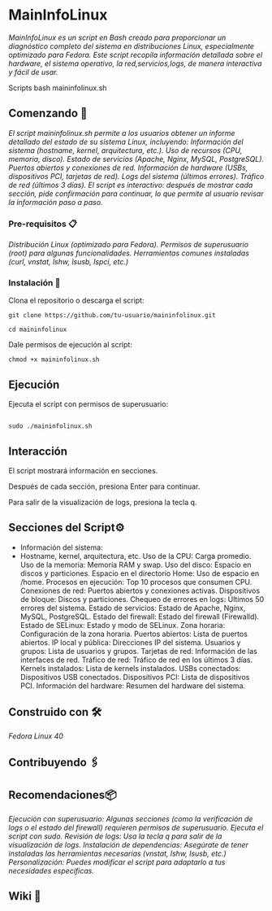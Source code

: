 # MainInfoLinux

_MainInfoLinux es un script en Bash creado para proporcionar un diagnóstico completo del sistema en distribuciones Linux, especialmente optimizado para Fedora. Este script recopila información detallada sobre el hardware, el sistema operativo, la red,servicios,logs, de manera interactiva y fácil de usar._

Scripts bash maininfolinux.sh
## Comenzando 🚀
_El script maininfolinux.sh permite a los usuarios obtener un informe detallado del estado de su sistema Linux, incluyendo:_
_Información del sistema (hostname, kernel, arquitectura, etc.)._
_Uso de recursos (CPU, memoria, disco)._
_Estado de servicios (Apache, Nginx, MySQL, PostgreSQL)._
_Puertos abiertos y conexiones de red._
_Información de hardware (USBs, dispositivos PCI, tarjetas de red)._
_Logs del sistema (últimos errores)._
_Tráfico de red (últimos 3 días)._
_El script es interactivo: después de mostrar cada sección, pide confirmación para continuar, lo que permite al usuario revisar la información paso a paso._

### Pre-requisitos 📋

_Distribución Linux (optimizado para Fedora)._
_Permisos de superusuario (root) para algunas funcionalidades._
_Herramientas comunes instaladas (curl, vnstat, lshw, lsusb, lspci, etc.)_

### Instalación 🔧

Clona el repositorio o descarga el script:

```
git clone https://github.com/tu-usuario/maininfolinux.git

```
```
cd maininfolinux

```
Dale permisos de ejecución al script:

```
chmod +x maininfolinux.sh

```

## Ejecución
Ejecuta el script con permisos de superusuario:

```

sudo ./maininfolinux.sh

```

## Interacción
El script mostrará información en secciones.

Después de cada sección, presiona Enter para continuar.

Para salir de la visualización de logs, presiona la tecla q.

## Secciones del Script⚙️
* Información del sistema: 
* Hostname, kernel, arquitectura, etc.
Uso de la CPU: Carga promedio.
Uso de la memoria: Memoria RAM y swap.
Uso del disco: Espacio en discos y particiones.
Espacio en el directorio Home: Uso de espacio en /home.
Procesos en ejecución: Top 10 procesos que consumen CPU.
Conexiones de red: Puertos abiertos y conexiones activas.
Dispositivos de bloque: Discos y particiones.
Chequeo de errores en logs: Últimos 50 errores del sistema.
Estado de servicios: Estado de Apache, Nginx, MySQL, PostgreSQL.
Estado del firewall: Estado del firewall (Firewalld).
Estado de SELinux: Estado y modo de SELinux.
Zona horaria: Configuración de la zona horaria.
Puertos abiertos: Lista de puertos abiertos.
IP local y pública: Direcciones IP del sistema.
Usuarios y grupos: Lista de usuarios y grupos.
Tarjetas de red: Información de las interfaces de red.
Tráfico de red: Tráfico de red en los últimos 3 días.
Kernels instalados: Lista de kernels instalados.
USBs conectados: Dispositivos USB conectados.
Dispositivos PCI: Lista de dispositivos PCI.
Información del hardware: Resumen del hardware del sistema.

## Construido con 🛠️

_Fedora Linux 40_

## Contribuyendo 🖇️
## Recomendaciones📦
_Ejecución con superusuario:_
_Algunas secciones (como la verificación de logs o el estado del firewall) requieren permisos de superusuario._
_Ejecuta el script con sudo._
_Revisión de logs: Usa la tecla q para salir de la visualización de logs._
_Instalación de dependencias: Asegúrate de tener instaladas las herramientas necesarias (vnstat, lshw, lsusb, etc.)_
_Personalización: Puedes modificar el script para adaptarlo a tus necesidades específicas._

## Wiki 📖

